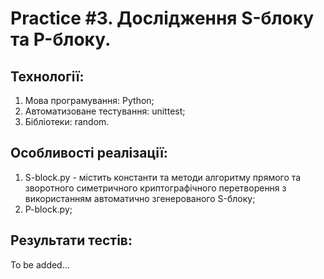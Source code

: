 # Practice #3. Дослідження S-блоку та P-блоку.

## Технології:   
1. Мова програмування: Python;    
2. Автоматизоване тестування: unittest;  
3. Бібліотеки: random. 

## Особливості реалізації:  
1.  S-block.py - містить константи та методи алгоритму прямого та зворотного симетричного криптографічного перетворення з використанням автоматично згенерованого S-блоку;   
2.  P-block.py;   

## Результати тестів:   
To be added...